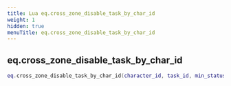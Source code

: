 ```yaml
---
title: Lua eq.cross_zone_disable_task_by_char_id
weight: 1
hidden: true
menuTitle: eq.cross_zone_disable_task_by_char_id
---
```

## eq.cross_zone_disable_task_by_char_id
```lua
eq.cross_zone_disable_task_by_char_id(character_id, task_id, min_status, max_status); -- void
```